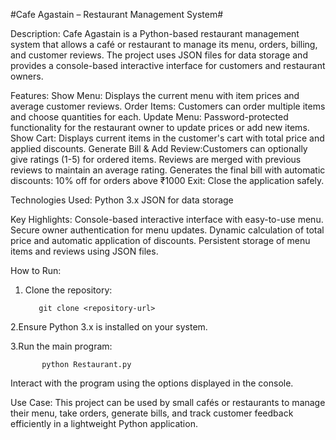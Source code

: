 #Cafe Agastain – Restaurant Management System#

Description:
Cafe Agastain is a Python-based restaurant management system that allows a café or restaurant to manage its menu, orders, billing, and customer reviews. The project uses JSON files for data storage and provides a console-based interactive interface for customers and restaurant owners.


Features:
Show Menu: Displays the current menu with item prices and average customer reviews.
Order Items: Customers can order multiple items and choose quantities for each.
Update Menu: Password-protected functionality for the restaurant owner to update prices or add new items.
Show Cart: Displays current items in the customer's cart with total price and applied discounts.
Generate Bill & Add Review:Customers can optionally give ratings (1-5) for ordered items.
                           Reviews are merged with previous reviews to maintain an average rating.
                           Generates the final bill with automatic discounts:
                           10% off for orders above ₹1000
                           Exit: Close the application safely.
                           

Technologies Used:
Python 3.x
JSON for data storage

Key Highlights:
Console-based interactive interface with easy-to-use menu.
Secure owner authentication for menu updates.
Dynamic calculation of total price and automatic application of discounts.
Persistent storage of menu items and reviews using JSON files.

How to Run: 
1. Clone the repository:

          git clone <repository-url>

2.Ensure Python 3.x is installed on your system.

3.Run the main program:

           python Restaurant.py

Interact with the program using the options displayed in the console.

Use Case:
This project can be used by small cafés or restaurants to manage their menu, take orders, generate bills, and track customer feedback efficiently in a lightweight Python application.
